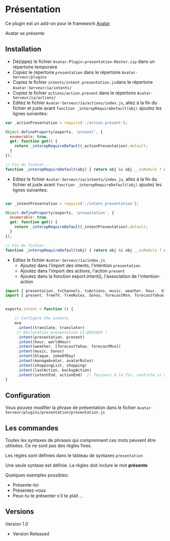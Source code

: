 Présentation
=========

Ce plugin est un add-on pour le framework [Avatar](https://github.com/Spikharpax/Avatar-Serveur)

Avatar se présente


## Installation

- Dézippez le fichier `Avatar-Plugin-presentation-Master.zip` dans un répertoire temporaire
- Copiez le répertoire `presentation` dans le répertoire `Avatar-Serveur/plugins`
- Copiez le fichier `intents/intent.presentation.js`dans le répertoire `Avatar-Serveur/ia/intents/`
- Copiez le fichier `actions/action.present` dans le répertoire `Avatar-Serveur/ia/actions/`
- Editez le fichier `Avatar-Serveur/ia/actions/index.js`, allez à la fin du fichier et juste avant `function _interopRequireDefault(obj)` ajoutez les lignes suivantes:

```javascript
var _actionPresentation = require('./action.present');

Object.defineProperty(exports, 'present', {
  enumerable: true,
  get: function get() {
    return _interopRequireDefault(_actionPresentation).default;
  }
});

// Fin du fichier...
function _interopRequireDefault(obj) { return obj && obj.__esModule ? obj : { default: obj }; }
```

- Editez le fichier `Avatar-Serveur/ia/intents/index.js`, allez à la fin du fichier et juste avant `function _interopRequireDefault(obj)` ajoutez les lignes suivantes:

```javascript

var _intentPresentation = require('./intent.presentation');

Object.defineProperty(exports, 'presentation', {
  enumerable: true,
  get: function get() {
    return _interopRequireDefault(_intentPresentation).default;
  }
});

// Fin du fichier...
function _interopRequireDefault(obj) { return obj && obj.__esModule ? obj : { default: obj }; }
```

- Editez le fichier `Avatar-Serveur/ia/index.js`
	- Ajoutez dans l'import des intents, l'intention `presentation`
	- Ajoutez dans l'import des actions, l'action `present`
	- Ajoutez dans la fonction export.intent(), l'association de l'intention-action

```javascript
import { presentation, tvChannels, tvActions, music, weather, hour,  blague, manageAvatar, shoppingList, translate, lastAction, intentEnd} from './intents';
import { present, freeTV, freeRules, Sonos, forecastMsn, forecastYahoo, worldHour, jokeOfDay, avatarRules, shopping, translator, backupAction, actionEnd} from './actions';


exports.intent = function () {

	// Configure the intents
	ava
	 .intent(translate, translator)
	 // Déclaration presentation CI-DESSOUS !
	 .intent(presentation, present)
	 .intent(hour, worldHour)
	 .intent(weather, [forecastYahoo, forecastMsn])
	 .intent(music, Sonos)
	 .intent(blague, jokeOfDay)
	 .intent(manageAvatar, avatarRules)
	 .intent(shoppingList, shopping)
	 .intent(lastAction, backupAction)
	 .intent(intentEnd, actionEnd)  // Toujours à la fin, controle si une règle est passée
}
```


## Configuration
Vous pouvez modifier la phrase de présentation dans le fichier `Avatar-Serveur/plugins/presentation/presentation.js`

## Les commandes
Toutes les syntaxes de phrases qui comprennent ces mots peuvent être utilisées. Ce ne sont pas des règles fixes.

Les règles sont définies dans le tableau de syntaxes `presentation`

Une seule syntaxe est définie. La règles doit inclure le mot **présente** 

Quelques exemples possibles:
- Présente-toi
- Présentez-vous
- Peux-tu te présenter s'il te plait
...
   
## Versions
Version 1.0 
- Version Released
